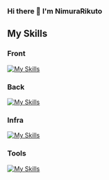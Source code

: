### Hi there 👋 I'm NimuraRikuto

## My Skills
### Front
[![My Skills](https://skillicons.dev/icons?i=js,typescript,vue,react,next,html,css,bootstrap)](https://skillicons.dev)

### Back
[![My Skills](https://skillicons.dev/icons?i=java,ruby,rails,mysql,python,nodejs)](https://skillicons.dev)

### Infra
[![My Skills](https://skillicons.dev/icons?i=vercel,netlify,heroku)](https://skillicons.dev)

### Tools
[![My Skills](https://skillicons.dev/icons?i=github,git,vscode,vim,jenkins)](https://skillicons.dev)
